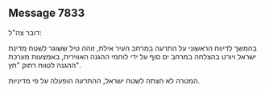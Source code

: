 ## Message 7833

דובר צה"ל:

בהמשך לדיווח הראשוני על התרעה במרחב העיר אילת, זוהה טיל ששוגר לשטח מדינת ישראל ויורט בהצלחה במרחב ים סוף על ידי לוחמי ההגנה האווירית, באמצעות מערכת ההגנה לטווח רחוק "חץ".

המטרה לא חצתה לשטח ישראל, ההתרעה הופעלה על פי מדיניות.

